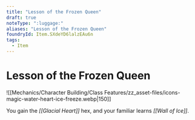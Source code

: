 ```yaml
---
title: "Lesson of the Frozen Queen"
draft: true
noteType: ":luggage:"
aliases: "Lesson of the Frozen Queen"
foundryId: Item.SXdeYD6lalzEAu6n
tags:
  - Item
---
```


# Lesson of the Frozen Queen
![[Mechanics/Character Building/Class Features/zz_asset-files/icons-magic-water-heart-ice-freeze.webp|150]]

You gain the _[[Glacial Heart]]_ hex, and your familiar learns _[[Wall of Ice]]_.
